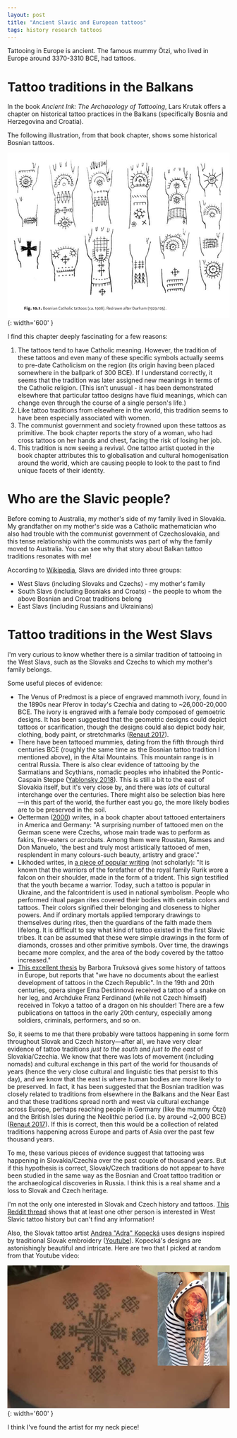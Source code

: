 ```yaml
---
layout: post
title: "Ancient Slavic and European tattoos"
tags: history research tattoos
---
```


Tattooing in Europe is ancient. The famous mummy Ötzi, who lived in Europe around 3370-3310 BCE, had tattoos.

# Tattoo traditions in the Balkans

In the book *Ancient Ink: The Archaeology of Tattooing*, Lars Krutak offers a chapter on historical tattoo practices in the Balkans (specifically Bosnia and Herzegovina and Croatia).

The following illustration, from that book chapter, shows some historical Bosnian tattoos.

![Illustrations of historical Bosnian tattoos](/assets/images/balkantattoos.png){: width='600' }

I find this chapter deeply fascinating for a few reasons:
1. The tattoos tend to have Catholic meaning. However, the tradition of these tattoos and even many of these specific symbols actually seems to pre-date Catholicism on the region (its origin having been placed somewhere in the ballpark of 300 BCE). If I understand correctly, it seems that the tradition was later assigned new meanings in terms of the Catholic religion. (This isn't unusual - it has been demonstrated elsewhere that particular tattoo designs have fluid meanings, which can change even through the course of a single person's life.)
2. Like tattoo traditions from elsewhere in the world, this tradition seems to have been especially associated with women.  
3. The communist government and society frowned upon these tattoos as primitive. The book chapter reports the story of a woman, who had cross tattoos on her hands and chest, facing the risk of losing her job.
4. This tradition is now seeing a revival. One tattoo artist quoted in the book chapter attributes this to globalisation and cultural homogenisation around the world, which are causing people to look to the past to find unique facets of their identity.

# Who are the Slavic people?

Before coming to Australia, my mother's side of my family lived in Slovakia. My grandfather on my mother's side was a Catholic mathematician who also had trouble with the communist government of Czechoslovakia, and this tense relationship with the communists was part of why the family moved to Australia. You can see why that story about Balkan tattoo traditions resonates with me!

According to [Wikipedia](https://en.wikipedia.org/wiki/Slavs), Slavs are divided into three groups:
- West Slavs (including Slovaks and Czechs) - my mother's family
- South Slavs (including Bosniaks and Croats) - the people to whom the above Bosnian and Croat traditions belong
- East Slavs (including Russians and Ukrainians)

# Tattoo traditions in the West Slavs

I'm very curious to know whether there is a similar tradition of tattooing in the West Slavs, such as the Slovaks and Czechs to which my mother's family belongs.

Some useful pieces of evidence:
- The Venus of Predmost is a piece of engraved mammoth ivory, found in the 1890s near Přerov in today's Czechia and dating to ~26,000-20,000 BCE. The ivory is engraved with a female body composed of gemoetric designs. It has been suggested that the geometric designs could depict tattoos or scarification, though the designs could also depict body hair, clothing, body paint, or stretchmarks ([Renaut 2017](https://www.degruyterbrill.com/document/doi/10.1515/9780295742847-019/html)).
- There have been tattooed mummies, dating from the fifth through third centuries BCE (roughly the same time as the Bosnian tattoo tradition I mentioned above), in the Altai Mountains. This mountain range is in central Russia. There is also clear evidence of tattooing by the Sarmatians and Scythians, nomadic peoples who inhabited the Pontic-Caspain Steppe ([Yablonsky 2018](https://www.degruyterbrill.com/document/doi/10.1515/9780295742847-017/html?lang=en)). This is still a bit to the east of Slovakia itself, but it's very close by, and there was *lots* of cultural interchange over the centuries. There might also be selection bias here—in this part of the world, the further east you go, the more likely bodies are to be preserved in the soil.
- Oetterman ([2000](https://www.degruyterbrill.com/document/doi/10.1515/9780691238258-014/html)) writes, in a book chapter about tattooed entertainers in America and Germany: "A surprising number of tattooed men on the German scene were Czechs, whose main trade was to perform as fakirs, fire-eaters or acrobats. Among them were Roustan, Ramses and Don Manuelo, 'the best and truly most artistically tattooed of men, resplendent in many colours-such beauty, artistry and grace'."
- Likhoded writes, in [a piece of popular writing](https://lihoded.ru/knigi/1_kniga_tatuirovka_tayna_istoriya_zhizn.pdf) (not scholarly): "It is known that the warriors of the forefather of the royal family Rurik wore a falcon on their shoulder, made in the form of a trident. This sign testified that the youth became a warrior. Today, such a tattoo is popular in Ukraine, and the falcontrident is used in national symbolism. People who performed ritual pagan rites covered their bodies with certain colors and tattoos. Their colors signified their belonging and closeness to higher powers. And if ordinary mortals applied temporary drawings to themselves during rites, then the guardians of the faith made them lifelong. It is difficult to say what kind of tattoo existed in the first Slavic tribes. It can be assumed that these were simple drawings in the form of diamonds, crosses and other primitive symbols. Over time, the drawings became more complex, and the area of the body covered by the tattoo increased."
- [This excellent thesis](https://dspace.cuni.cz/bitstream/handle/20.500.11956/69854/BPTX_2013_2_11210_0_288881_0_128280.pdf?sequence=1) by Barbora Truksová gives some history of tattoos in Europe, but reports that "we have no documents about the earliest development of tattoos in the Czech Republic". In the 19th and 20th centuries, opera singer Ema Destinnová received a tattoo of a snake on her leg, and Archduke Franz Ferdinand (while not Czech himself) received in Tokyo a tattoo of a dragon on his shoulder! There are a few publications on tattoos in the early 20th century, especially among soldiers, criminals, performers, and so on.

So, it seems to me that there probably were tattoos happening in some form throughout Slovak and Czech history—after all, we have very clear evidence of tattoo traditions *just to the south* and *just to the east* of Slovakia/Czechia. We know that there was lots of movement (including nomads) and cultural exchange in this part of the world for thousands of years (hence the very close cultural and linguistic ties that persist to this day), and we know that the east is where human bodies are more likely to be preserved. In fact, it has been suggested that the Bosnian tradition was closely related to traditions from elsewhere in the Balkans and the Near East and that these traditions spread north and west via cultural exchange across Europe, perhaps reaching people in Germany (like the mummy Ötzi) and the British Isles during the Neolithic period (i.e. by around ~2,000 BCE) ([Renaut 2017](https://www.degruyterbrill.com/document/doi/10.1515/9780295742847-019/html)). If this is correct, then this would be a collection of related traditions happening across Europe and parts of Asia over the past few thousand years.  

To me, these various pieces of evidence suggest that tattooing was happening in Slovakia/Czechia over the past couple of thousand years. But if this hypothesis is correct, Slovak/Czech traditions do not appear to have been studied in the same way as the Bosnian and Croat tattoo tradition or the archaeological discoveries in Russia. I think this is a real shame and a loss to Slovak and Czech heritage.

I'm not the only one interested in Slovak and Czech history and tattoos. [This Reddit thread](https://old.reddit.com/r/traditionaltattoos/comments/160tx6r/czech_tattoos_history_of_tattooing_among_the/) shows that at least one other person is interested in West Slavic tattoo history but can't find any information!  

Also, the Slovak tattoo artist [Andrea "Adra" Kopecká](https://www.instagram.com/adra.ttt.art/?hl=en) uses designs inspired by traditional Slovak embroidery ([Youtube](https://www.youtube.com/watch?v=HOJvh32eFsk&embeds_referring_euri=https%3A%2F%2Fspectator.sme.sk%2F&source_ve_path=Mjg2NjY)). Kopecká's designs are astonishingly beautiful and intricate. Here are two that I picked at random from that Youtube video:

![kopecka_slovak_tattoos.jpg](/assets/images/kopecka_slovak_tattoos.jpg){: width='600' }

I think I've found the artist for my neck piece!
